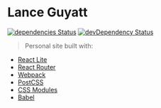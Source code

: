 # Lance Guyatt
[![dependencies Status](https://david-dm.org/lanceguyatt/lanceguyatt/status.svg)](https://david-dm.org/lanceguyatt/lanceguyatt)
[![devDependency Status](https://david-dm.org/lanceguyatt/lanceguyatt/dev-status.svg?style=flat-square)](https://david-dm.org/lanceguyatt/lanceguyatt#info=devDependencies)

> Personal site built with:

* [React Lite](https://github.com/Lucifier129/react-lite)
* [React Router](https://github.com/reacttraining/react-router)
* [Webpack](https://github.com/webpack/webpack)
* [PostCSS](https://github.com/postcss/postcss)
* [CSS Modules](https://github.com/css-modules/css-modules)
* [Babel](https://github.com/babel/babel)
